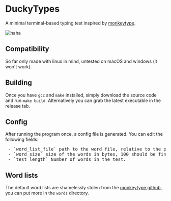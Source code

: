 # DuckyTypes

A minimal terminal-based typing test inspired by [monkeytype](https://monkeytype.com).

![haha](https://media.discordapp.net/attachments/1040252825495674901/1163399921362276363/image.png?ex=653f6f9c&is=652cfa9c)

## Compatibility

So far only made with linux in mind, untested on macOS and windows (it won't work).

## Building

Once you have `gcc` and `make` installed, simply download the source code and run `make build`.
Alternatively you can grab the latest executable in the release tab.

## Config

After running the program once, a config file is generated. You can edit the following fields:

<pre>
 - `word_list_file` path to the word file, relative to the program.
 - `word_size` size of the words in bytes, 100 should be fine for most cases.
 - `test_length` Number of words in the test.
</pre>

## Word lists

The default word lists are shamelessly stolen from the [monkeytype github](https://github.com/monkeytypegame/monkeytype), you can put more in the `words` directory. 